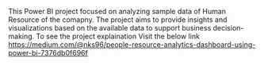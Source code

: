 This Power BI project focused on analyzing sample data of Human Resource of the comapny. The project aims to provide insights and visualizations based on the available data to support business decision-making.
To see the project explaination Visit the below link
https://medium.com/@nks96/people-resource-analytics-dashboard-using-power-bi-7376db0f696f
